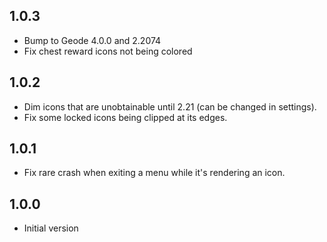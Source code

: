## 1.0.3

- Bump to Geode 4.0.0 and 2.2074
- Fix chest reward icons not being colored

## 1.0.2

- Dim icons that are unobtainable until 2.21 (can be changed in settings).
- Fix some locked icons being clipped at its edges.

## 1.0.1

- Fix rare crash when exiting a menu while it's rendering an icon.

## 1.0.0

- Initial version
